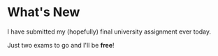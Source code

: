 # What's New

I have submitted my (hopefully) final university assignment ever today.

Just two exams to go and I'll be **free**!
